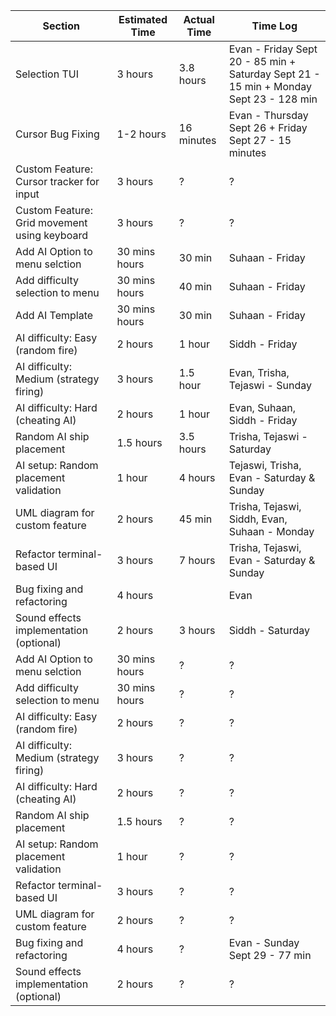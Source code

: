 | Section                                      | Estimated Time | Actual Time | Time Log                                                                              |
| -------------------------------------------- | -------------- | ----------- | ------------------------------------------------------------------------------------- |
| Selection TUI                                | 3 hours        | 3.8 hours   | Evan - Friday Sept 20 - 85 min + Saturday Sept 21 - 15 min + Monday Sept 23 - 128 min |
| Cursor Bug Fixing                            | 1-2 hours      | 16 minutes  | Evan - Thursday Sept 26 + Friday Sept 27 - 15 minutes                                 |
| Custom Feature: Cursor tracker for input     | 3 hours        | ?           | ?                                                                                     |
| Custom Feature: Grid movement using keyboard | 3 hours        | ?           | ?                                                                                     |
| Add AI Option to menu selction               | 30 mins hours  | 30 min      | Suhaan - Friday                                                                       |
| Add difficulty selection to menu             | 30 mins hours  | 40 min      | Suhaan - Friday                                                                       |
| Add AI Template                              | 30 mins hours  | 30 min      | Suhaan - Friday                                                                       |
| AI difficulty: Easy (random fire)            | 2 hours        | 1 hour      | Siddh - Friday                                                                        |
| AI difficulty: Medium (strategy firing)      | 3 hours        | 1.5 hour    | Evan, Trisha, Tejaswi - Sunday                                                        |
| AI difficulty: Hard (cheating AI)            | 2 hours        | 1 hour      | Evan, Suhaan, Siddh - Friday                                                          |
| Random AI ship placement                     | 1.5 hours      | 3.5 hours   | Trisha, Tejaswi - Saturday                                                            |
| AI setup: Random placement validation        | 1 hour         | 4 hours     | Tejaswi, Trisha, Evan - Saturday  & Sunday                                            |
| UML diagram for custom feature               | 2 hours        | 45 min      | Trisha, Tejaswi, Siddh, Evan, Suhaan  -  Monday                                       |
| Refactor terminal-based UI                   | 3 hours        | 7 hours     | Trisha, Tejaswi, Evan - Saturday & Sunday                                             |
| Bug fixing and refactoring                   | 4 hours        |             | Evan                                                                                  |
| Sound effects implementation (optional)      | 2 hours        | 3 hours     | Siddh - Saturday                                                                      |
| Add AI Option to menu selction               | 30 mins hours  | ?           | ?                                                                                     |
| Add difficulty selection to menu             | 30 mins hours  | ?           | ?                                                                                     |
| AI difficulty: Easy (random fire)            | 2 hours        | ?           | ?                                                                                     |
| AI difficulty: Medium (strategy firing)      | 3 hours        | ?           | ?                                                                                     |
| AI difficulty: Hard (cheating AI)            | 2 hours        | ?           | ?                                                                                     |
| Random AI ship placement                     | 1.5 hours      | ?           | ?                                                                                     |
| AI setup: Random placement validation        | 1 hour         | ?           | ?                                                                                     |
| Refactor terminal-based UI                   | 3 hours        | ?           | ?                                                                                     |
| UML diagram for custom feature               | 2 hours        | ?           | ?                                                                                     |
| Bug fixing and refactoring                   | 4 hours        | ?           | Evan - Sunday Sept 29 - 77 min                                                        |
| Sound effects implementation (optional)      | 2 hours        | ?           | ?                                                                                     |

